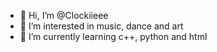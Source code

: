 - 👋 Hi, I’m @Clockiieee
- 👀 I’m interested in music, dance and art
- 🌱 I’m currently learning c++, python and html


<!---
Clockiieee/Clockiieee is a ✨ special ✨ repository because its `README.md` (this file) appears on your GitHub profile.
You can click the Preview link to take a look at your changes.
--->
